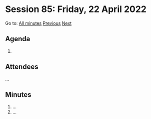 # Session 85: Friday, 22 April 2022

Go to: [All minutes](../../) [Previous](../../2022/04/19.md) [Next](../../2022/04/24.md)

## Agenda

1. 

## Attendees

...

## Minutes

1. ...
1. ...
